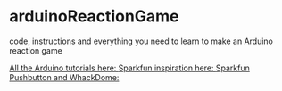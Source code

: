 # arduinoReactionGame
code, instructions and everything you need to learn to make an Arduino reaction game

[All the Arduino tutorials here: ](https://www.arduino.cc/en/Tutorial/HomePage)
[Sparkfun inspiration here: ](https://learn.sparkfun.com/tutorials/reaction-timer)
[Sparkfun Pushbutton and WhackDome: ](https://www.sparkfun.com/products/9181)

